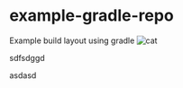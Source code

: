 # example-gradle-repo
Example build layout using gradle ![cat](https://lh3.googleusercontent.com/proxy/0z_lxnuQp0EBcqp8wwie7ABwXDLcAZuFUM4P95rhuzUy6IOquM3ZvLcfzBkagaWQuU5IFtvXMYOkg2gdJFCkVSfLjJAa8AG1mOXtjy-gKcEME988m8XRjdN-)



sdfsdggd

asdasd
